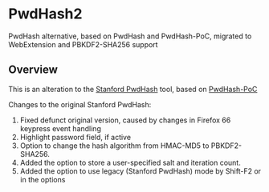 # PwdHash2
PwdHash alternative, based on PwdHash and PwdHash-PoC, migrated to WebExtension and PBKDF2-SHA256 support

## Overview

This is an alteration to the [Stanford PwdHash](https://www.pwdhash.com/) tool, based on [PwdHash-PoC](https://github.com/llewelld/pwdhash-poc) 

Changes to the original Stanford PwdHash:
1. Fixed defunct original version, caused by changes in Firefox 66 keypress event handling
2. Highlight password field, if active
3. Option to change the hash algorithm from HMAC-MD5 to PBKDF2-SHA256.
4. Added the option to store a user-specified salt and iteration count.
5. Added the option to use legacy (Stanford PwdHash) mode by Shift-F2 or in the options
